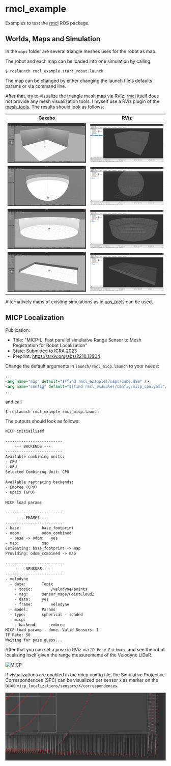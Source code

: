 # rmcl_example

Examples to test the [rmcl](https://github.com/uos/rmcl) ROS package.

## Worlds, Maps and Simulation

In the `maps` folder are several triangle meshes uses for the robot as map.

The robot and each map can be loaded into one simulation by calling

```console
$ roslaunch rmcl_example start_robot.launch
```

The map can be changed by either changing the launch file's defaults params or via command line.


After that, try to visualize the triangle mesh map via RViz.
[rmcl](https://github.com/uos/rmcl) itself does not provide any mesh visualization tools.
I myself use a RViz plugin of the [mesh_tools](https://github.com/uos/mesh_tools). The results should look as follows:

|  Gazebo  |  RViz  |
|:--------:|:------:|
| ![Cube World Gazebo](dat/img/cube_gazebo.png "Cube World Gazebo") | ![Cube Map Rviz](dat/img/cube_rviz.png "Cube Map Rviz") |
| ![Sphere World Gazebo](dat/img/sphere_gazebo.png "Sphere World Gazebo") | ![Sphere Map Rviz](dat/img/sphere_rviz.png "Sphere Map Rviz") |
| ![Cylinder World Gazebo](dat/img/cylinder_gazebo.png "Cylinder World Gazebo") | ![Cylinder Map Rviz](dat/img/cylinder_rviz.png "Cylinder Map Rviz") |
| ![Tray World Gazebo](dat/img/tray_gazebo.png "Tray World Gazebo") | ![Tray Map Rviz](dat/img/tray_rviz.png "Tray Map Rviz") |

Alternatively maps of existing simulations as in [uos_tools](https://github.com/uos/uos_tools) can be used.

## MICP Localization

Publication:
- Title: "MICP-L: Fast parallel simulative Range Sensor to Mesh Registration for Robot Localization"
- State: Submitted to ICRA 2023
- Preprint: https://arxiv.org/abs/2210.13904



Change the default arguments in `launch/rmcl_micp.launch` to your needs:

```xml
...
<arg name="map" default="$(find rmcl_example)/maps/cube.dae" />
<arg name="config" default="$(find rmcl_example)/config/micp_cpu.yaml"/>
...
```

and call

```console
$ roslaunch rmcl_example rmcl_micp.launch
```

The outputs should look as follows:

```console
MICP initiailized

-------------------------
    --- BACKENDS ---    
-------------------------
Available combining units:
- CPU
- GPU
Selected Combining Unit: CPU

Available raytracing backends:
- Embree (CPU)
- Optix (GPU)

MICP load params

-------------------------
     --- FRAMES ---      
-------------------------
- base:			base_footprint
- odom:			odom_combined
  - base -> odom:	yes
- map:			map
Estimating: base_footprint -> map
Providing: odom_combined -> map

-------------------------
     --- SENSORS ---     
-------------------------
- velodyne
  - data:		Topic
    - topic:		/velodyne/points
    - msg:		sensor_msgs/PointCloud2
    - data:		yes
    - frame:		velodyne
  - model:		Params
  - type:		spherical - loaded
  - micp:
    - backend:		embree
MICP load params - done. Valid Sensors: 1
TF Rate: 50
Waiting for pose guess...
```

After that you can set a pose in RViz via `2D Pose Estimate` and see the robot localizing itself given the range measurements of the Velodyne LiDaR.

![MICP](dat/vid/rmcl_micp_1280.gif)

If visualizations are enabled in the micp config file, the Simulative Projective Correspondences (SPC) can be visualized per sensor `X` as marker on the topic `micp_localizations/sensors/X/correspondences`.

![Simulative Projective Correspondences (SPC)](dat/img/spc.png "Simulative Projective Correspondences (SPC)")

